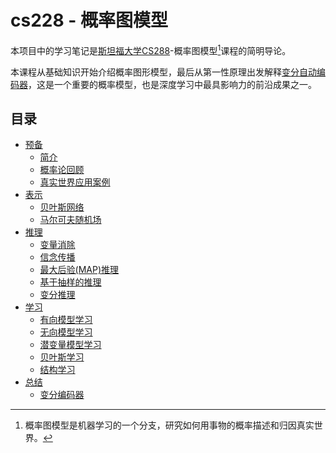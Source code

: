 # cs228 - 概率图模型

本项目中的学习笔记是[斯坦福大学CS288](https://cs228.stanford.edu/)-概率图模型[^1]课程的简明导论。

本课程从基础知识开始介绍概率图形模型，最后从第一性原理出发解释[变分自动编码器](conclusion/variational_autoencoder.md)，这是一个重要的概率模型，也是深度学习中最具影响力的前沿成果之一。

## 目录

* [预备](preliminaries/README.md)
    * [简介](preliminaries/introduction.md)
    * [概率论回顾](preliminaries/review_of_probability_theory.md)
    * [真实世界应用案例](preliminaries/examples_of_real-world_applications.md)
* [表示](representation/README.md)
    * [贝叶斯网络](representation/bayesian_networks.md)
    * [马尔可夫随机场](representation/markov_random_fields.md)
* [推理](inference/README.md)
    * [变量消除](inference/variable_elimination.md)
    * [信念传播](inference/belief_propagation.md)
    * [最大后验(MAP)推理](inference/MAP_inference.md)
    * [基于抽样的推理](inference/sampling-based_inference.md)
    * [变分推理](inference/variational_inference.md)
* [学习](learning/README.md)
    * [有向模型学习](learning/learning_in_directed_models.md)
    * [无向模型学习](learning/learning_in_undirected_models.md)
    * [潜变量模型学习](learning/learning_in_latent_variable_models.md)
    * [贝叶斯学习](learning/bayesian_learning.md)
    * [结构学习](learning/structure_learning.md)
* [总结](conclusion/README.md)
    * [变分编码器](conclusion/variational_autoencoder.md) 

[^1]:概率图模型是机器学习的一个分支，研究如何用事物的概率描述和归因真实世界。
